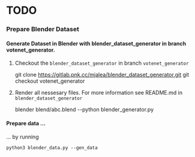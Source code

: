 # TODO
### Prepare Blender Dataset
#### Generate Dataset in Blender with blender_dataset_generator in branch votenet_generator.
1. Checkout the `blender_dataset_generator` in branch `votenet_generator`

    git clone https://gitlab.pnk.cc/mjalea/blender_dataset_generator.git
    git checkout votenet_generator

2. Render all nessesary files. For more information see README.md in `blender_dataset_generator`

    blender blend/abc.blend --python blender_generator.py

#### Prepare data ...
... by running

    python3 blender_data.py --gen_data